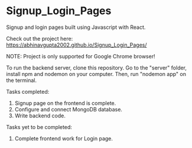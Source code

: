 # Signup_Login_Pages
Signup and login pages built using Javascript with React.

Check out the project here: https://abhinavgupta2002.github.io/Signup_Login_Pages/

NOTE: Project is only supported for Google Chrome browser!

To run the backend server, clone this repository. Go to the "server" folder, install npm and nodemon on your computer. Then, run "nodemon app" on the terminal.


Tasks completed:

1. Signup page on the frontend is complete.
2. Configure and connect MongoDB database.
3. Write backend code.

Tasks yet to be completed:

1. Complete frontend work for Login page.
